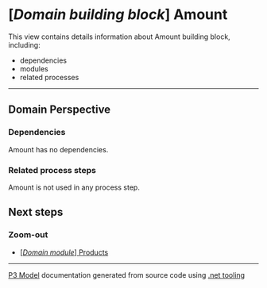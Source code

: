 ﻿
# [*Domain building block*] Amount

This view contains details information about Amount building block, including:
- dependencies
- modules
- related processes  

---



## Domain Perspective


### Dependencies

Amount has no dependencies.  

### Related process steps

Amount is not used in any process step.  

## Next steps


### Zoom-out

- [[*Domain module*] Products](../../../Modules/Sales/Products/Products.md)

---

[P3 Model](https://github.com/P3-model/P3-model) documentation generated from source code using [.net tooling](https://github.com/P3-model/P3-model-dotnet)
